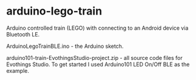# arduino-lego-train
Arduino controlled train (LEGO) with connecting to an Android device via Bluetooth LE.

ArduinoLegoTrainBLE.ino - the Arduino sketch.

arduino101-train-EvothingsStudio-project.zip - all source code files for Evothings Studio. To get started I used Arduino101 LED On/Off BLE 
as the example.

